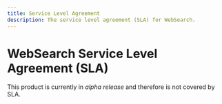 ```yaml
---
title: Service Level Agreement
description: The service level agreement (SLA) for WebSearch.
---
```


# WebSearch Service Level Agreement (SLA)

This product is currently in _alpha release_ and therefore is not covered by SLA.

